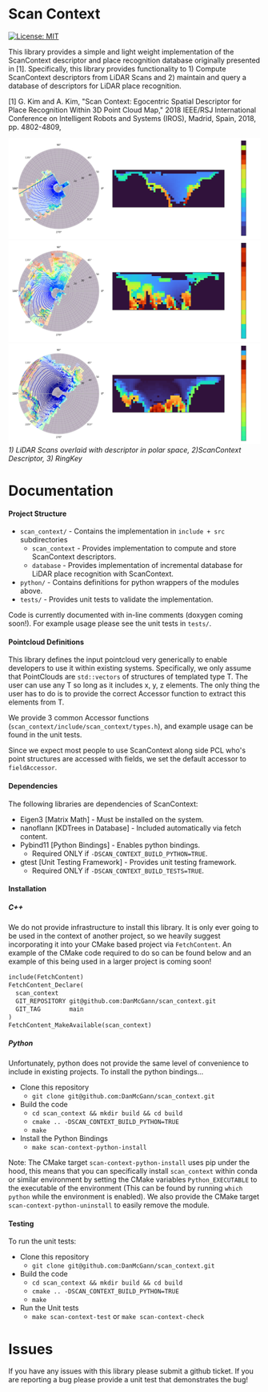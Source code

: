 # Scan Context
[![License: MIT](https://img.shields.io/badge/License-MIT-yellow.svg)](https://opensource.org/licenses/MIT)

This library provides a simple and light weight implementation of the ScanContext descriptor and place recognition database originally presented in [1]. Specifically, this library provides functionality to 1) Compute ScanContext descriptors from LiDAR Scans and 2) maintain and query a database of descriptors for LiDAR place recognition.

[1] G. Kim and A. Kim, "Scan Context: Egocentric Spatial Descriptor for Place Recognition Within 3D Point Cloud Map," 2018 IEEE/RSJ International Conference on Intelligent Robots and Systems (IROS), Madrid, Spain, 2018, pp. 4802-4809,

![Example ScanContext 1](./media/newer_college_example_1.png)
![Example ScanContext 2](./media/newer_college_example_2.png)
![Example ScanContext 3](./media/newer_college_example_3.png)
*1) LiDAR Scans overlaid with descriptor in polar space, 2)ScanContext Descriptor, 3) RingKey*

# Documentation

#### Project Structure
* `scan_context/` - Contains the implementation in `include + src` subdirectories
  * `scan_context` - Provides implementation to compute and store ScanContext descriptors.
  * `database` - Provides implementation of incremental database for LiDAR place recognition with ScanContext.
* `python/` - Contains definitions for python wrappers of the modules above.
* `tests/` - Provides unit tests to validate the implementation.

Code is currently documented with in-line comments (doxygen coming soon!). For example usage please see the unit tests in `tests/`.


#### Pointcloud Definitions
This library defines the input pointcloud very generically to enable developers to use it within existing systems. Specifically, we only assume that PointClouds are `std::vectors` of structures of templated type T. The user can use any T so long as it includes x, y, z elements. The only thing the user has to do is to provide the correct Accessor function to extract this elements from T.

We provide 3 common Accessor functions (`scan_context/include/scan_context/types.h`), and example usage can be found in the unit tests.

Since we expect most people to use ScanContext along side PCL who's point structures are accessed with fields, we set the default accessor to `fieldAccessor`.

#### Dependencies
The following libraries are dependencies of ScanContext:
* Eigen3 [Matrix Math] - Must be installed on the system.
* nanoflann [KDTrees in Database] - Included automatically via fetch content.
* Pybind11 [Python Bindings] - Enables python bindings.
  * Required ONLY if `-DSCAN_CONTEXT_BUILD_PYTHON=TRUE`.
* gtest [Unit Testing Framework] - Provides unit testing framework.
  * Required ONLY if `-DSCAN_CONTEXT_BUILD_TESTS=TRUE`.

#### Installation
##### C++
We do not provide infrastructure to install this library. It is only ever going to be used in the context of another project, so we heavily suggest incorporating it into your CMake based project via `FetchContent`. An example of the CMake code required to do so can be found below and an example of this being used in a larger project is coming soon!

```
include(FetchContent)
FetchContent_Declare(
  scan_context
  GIT_REPOSITORY git@github.com:DanMcGann/scan_context.git
  GIT_TAG        main
)
FetchContent_MakeAvailable(scan_context)
```

##### Python
Unfortunately, python does not provide the same level of convenience to include in existing projects. To install the python bindings...
* Clone this repository
  * `git clone git@github.com:DanMcGann/scan_context.git`
* Build the code
  * `cd scan_context && mkdir build && cd build`
  * `cmake .. -DSCAN_CONTEXT_BUILD_PYTHON=TRUE`
  * `make`
* Install the Python Bindings
  * `make scan-context-python-install`

Note: The CMake target `scan-context-python-install` uses pip under the hood, this means that you can specifically install `scan_context` within conda or similar environment by setting the CMake variables `Python_EXECUTABLE` to the executable of the environment (This can be found by running `which python` while the environment is enabled). We also provide the CMake target `scan-context-python-uninstall` to easily remove the module.


#### Testing
To run the unit tests:
* Clone this repository
  * `git clone git@github.com:DanMcGann/scan_context.git`
* Build the code
  * `cd scan_context && mkdir build && cd build`
  * `cmake .. -DSCAN_CONTEXT_BUILD_PYTHON=TRUE`
  * `make`
* Run the Unit tests
  * `make scan-context-test` or `make scan-context-check`

# Issues
If you have any issues with this library please submit a github ticket. If you are reporting a bug please provide a unit test that demonstrates the bug!
